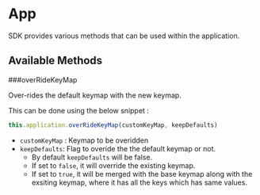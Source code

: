 # App

SDK provides various methods that can be used within the application.


## Available Methods

###overRideKeyMap

Over-rides the default keymap with the new keymap.

This can be done using the below snippet :

```js
this.application.overRideKeyMap(customKeyMap, keepDefaults)
```

- `customKeyMap` : Keymap to be overidden
- `keepDefaults`: Flag to overide the the default keymap or not.
    - By default `keepDefaults` will be false.
    - If set to `false`, it will override the existing keymap.
    - If set to `true`, it will be merged with the base keymap along with the exsiting keymap, where it has all the keys which has same values.
